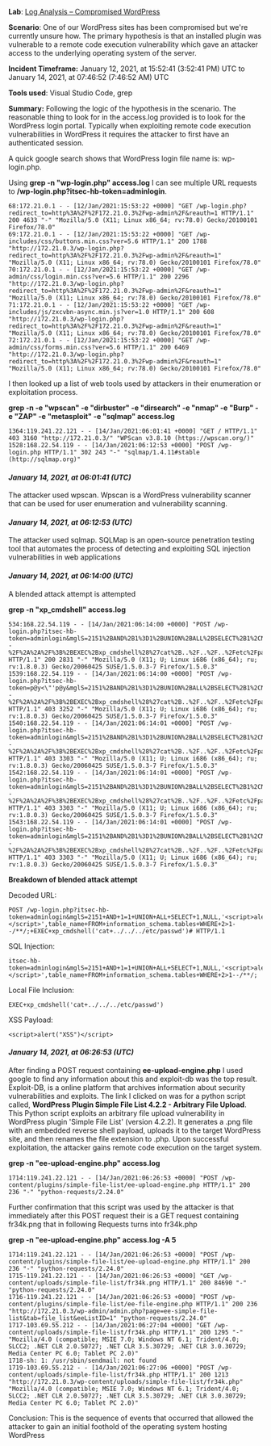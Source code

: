 

**Lab**:
 [Log Analysis – Compromised WordPress](https://blueteamlabs.online/home/challenge/log-analysis-compromised-wordpress-ce000f5b59)

**Scenario**:
One of our WordPress sites has been compromised but we're currently unsure how. The primary hypothesis is that an installed plugin was vulnerable to a remote code execution vulnerability which gave an attacker access to the underlying operating system of the server.

**Incident Timeframe:**
January 12, 2021, at 15:52:41 (3:52:41 PM) UTC to  January 14, 2021, at 07:46:52 (7:46:52 AM) UTC


**Tools used**: 
Visual Studio Code,  grep

**Summary:**
Following the logic of the hypothesis in the scenario. The reasonable thing to look for in the access.log provided is to look for the WordPress login portal. Typically when exploiting remote code execution vulnerabilities in WordPress it requires the attacker to first have an authenticated session.

A quick google search shows that WordPress login file name is: wp-login.php.


Using  **grep -n "wp-login.php" access.log** I can see multiple URL  requests to **/wp-login.php?itsec-hb-token=adminlogin**. 
```
68:172.21.0.1 - - [12/Jan/2021:15:53:22 +0000] "GET /wp-login.php?redirect_to=http%3A%2F%2F172.21.0.3%2Fwp-admin%2F&reauth=1 HTTP/1.1" 200 4633 "-" "Mozilla/5.0 (X11; Linux x86_64; rv:78.0) Gecko/20100101 Firefox/78.0"
69:172.21.0.1 - - [12/Jan/2021:15:53:22 +0000] "GET /wp-includes/css/buttons.min.css?ver=5.6 HTTP/1.1" 200 1788 "http://172.21.0.3/wp-login.php?redirect_to=http%3A%2F%2F172.21.0.3%2Fwp-admin%2F&reauth=1" "Mozilla/5.0 (X11; Linux x86_64; rv:78.0) Gecko/20100101 Firefox/78.0"
70:172.21.0.1 - - [12/Jan/2021:15:53:22 +0000] "GET /wp-admin/css/login.min.css?ver=5.6 HTTP/1.1" 200 2296 "http://172.21.0.3/wp-login.php?redirect_to=http%3A%2F%2F172.21.0.3%2Fwp-admin%2F&reauth=1" "Mozilla/5.0 (X11; Linux x86_64; rv:78.0) Gecko/20100101 Firefox/78.0"
71:172.21.0.1 - - [12/Jan/2021:15:53:22 +0000] "GET /wp-includes/js/zxcvbn-async.min.js?ver=1.0 HTTP/1.1" 200 608 "http://172.21.0.3/wp-login.php?redirect_to=http%3A%2F%2F172.21.0.3%2Fwp-admin%2F&reauth=1" "Mozilla/5.0 (X11; Linux x86_64; rv:78.0) Gecko/20100101 Firefox/78.0"
72:172.21.0.1 - - [12/Jan/2021:15:53:22 +0000] "GET /wp-admin/css/forms.min.css?ver=5.6 HTTP/1.1" 200 6469 "http://172.21.0.3/wp-login.php?redirect_to=http%3A%2F%2F172.21.0.3%2Fwp-admin%2F&reauth=1" "Mozilla/5.0 (X11; Linux x86_64; rv:78.0) Gecko/20100101 Firefox/78.0"

```
I then looked up a list of  web tools used by attackers in their enumeration or exploitation process.

**grep -n -e "wpscan" -e "dirbuster" -e "dirsearch" -e "nmap" -e "Burp" -e "ZAP" -e "metasploit" -e "sqlmap" access.log** 
```
1364:119.241.22.121 - - [14/Jan/2021:06:01:41 +0000] "GET / HTTP/1.1" 403 3160 "http://172.21.0.3/" "WPScan v3.8.10 (https://wpscan.org/)"
1528:168.22.54.119 - - [14/Jan/2021:06:12:53 +0000] "POST /wp-login.php HTTP/1.1" 302 243 "-" "sqlmap/1.4.11#stable (http://sqlmap.org)"
```

#### *January 14, 2021, at 06:01:41 (UTC)*
The attacker used wpscan. Wpscan is a WordPress vulnerability scanner that can be used for user enumeration and vulnerability scanning.

####  *January 14, 2021, at 06:12:53 (UTC)* 
The attacker used sqlmap. SQLMap is an open-source penetration testing tool that automates the process of detecting and exploiting SQL injection vulnerabilities in web applications

#### *January 14, 2021, at 06:14:00 (UTC)* 

A blended attack attempt is attempted

**grep -n "xp_cmdshell" access.log**         
```
534:168.22.54.119 - - [14/Jan/2021:06:14:00 +0000] "POST /wp-login.php?itsec-hb-token=adminlogin&mglS=2151%2BAND%2B1%3D1%2BUNION%2BALL%2BSELECT%2B1%2CNULL%2C%27%3Cscript%3Ealert%28%22XSS%22%29%3C%2Fscript%3E%27%2Ctable_name%2BFROM%2Binformation_schema.tables%2BWHERE%2B2%3E1--%2F%2A%2A%2F%3B%2BEXEC%2Bxp_cmdshell%28%27cat%2B..%2F..%2F..%2Fetc%2Fpasswd%27%29%23 HTTP/1.1" 200 2831 "-" "Mozilla/5.0 (X11; U; Linux i686 (x86_64); ru; rv:1.8.0.3) Gecko/20060425 SUSE/1.5.0.3-7 Firefox/1.5.0.3"
1539:168.22.54.119 - - [14/Jan/2021:06:14:00 +0000] "POST /wp-login.php?itsec-hb-token=p@y<\"'p@y&mglS=2151%2BAND%2B1%3D1%2BUNION%2BALL%2BSELECT%2B1%2CNULL%2C%27%3Cscript%3Ealert%28%22XSS%22%29%3C%2Fscript%3E%27%2Ctable_name%2BFROM%2Binformation_schema.tables%2BWHERE%2B2%3E1--%2F%2A%2A%2F%3B%2BEXEC%2Bxp_cmdshell%28%27cat%2B..%2F..%2F..%2Fetc%2Fpasswd%27%29%23 HTTP/1.1" 403 3252 "-" "Mozilla/5.0 (X11; U; Linux i686 (x86_64); ru; rv:1.8.0.3) Gecko/20060425 SUSE/1.5.0.3-7 Firefox/1.5.0.3"
1540:168.22.54.119 - - [14/Jan/2021:06:14:01 +0000] "POST /wp-login.php?itsec-hb-token=adminlogin&mglS=2151%2BAND%2B1%3D1%2BUNION%2BALL%2BSELECT%2B1%2CNULL%2C%27%3Cscript%3Ealert%28%22XSS%22%29%3C%2Fscript%3E%27%2Ctable_name%2BFROM%2Binformation_schema.tables%2BWHERE%2B2%3E1--%2F%2A%2A%2F%3B%2BEXEC%2Bxp_cmdshell%28%27cat%2B..%2F..%2F..%2Fetc%2Fpasswd%27%29%23 HTTP/1.1" 403 3303 "-" "Mozilla/5.0 (X11; U; Linux i686 (x86_64); ru; rv:1.8.0.3) Gecko/20060425 SUSE/1.5.0.3-7 Firefox/1.5.0.3"
1542:168.22.54.119 - - [14/Jan/2021:06:14:01 +0000] "POST /wp-login.php?itsec-hb-token=adminlogin&mglS=2151%2BAND%2B1%3D1%2BUNION%2BALL%2BSELECT%2B1%2CNULL%2C%27%3Cscript%3Ealert%28%22XSS%22%29%3C%2Fscript%3E%27%2Ctable_name%2BFROM%2Binformation_schema.tables%2BWHERE%2B2%3E1--%2F%2A%2A%2F%3B%2BEXEC%2Bxp_cmdshell%28%27cat%2B..%2F..%2F..%2Fetc%2Fpasswd%27%29%23 HTTP/1.1" 403 3303 "-" "Mozilla/5.0 (X11; U; Linux i686 (x86_64); ru; rv:1.8.0.3) Gecko/20060425 SUSE/1.5.0.3-7 Firefox/1.5.0.3"
1543:168.22.54.119 - - [14/Jan/2021:06:14:01 +0000] "POST /wp-login.php?itsec-hb-token=adminlogin&mglS=2151%2BAND%2B1%3D1%2BUNION%2BALL%2BSELECT%2B1%2CNULL%2C%27%3Cscript%3Ealert%28%22XSS%22%29%3C%2Fscript%3E%27%2Ctable_name%2BFROM%2Binformation_schema.tables%2BWHERE%2B2%3E1--%2F%2A%2A%2F%3B%2BEXEC%2Bxp_cmdshell%28%27cat%2B..%2F..%2F..%2Fetc%2Fpasswd%27%29%23 HTTP/1.1" 403 3303 "-" "Mozilla/5.0 (X11; U; Linux i686 (x86_64); ru; rv:1.8.0.3) Gecko/20060425 SUSE/1.5.0.3-7 Firefox/1.5.0.3"
```
**Breakdown of blended attack attempt**

Decoded URL: 
```
POST /wp-login.php?itsec-hb-token=adminlogin&mglS=2151+AND+1=1+UNION+ALL+SELECT+1,NULL,'<script>alert("XSS")</script>',table_name+FROM+information_schema.tables+WHERE+2>1--/**/;+EXEC+xp_cmdshell('cat+../../../etc/passwd')# HTTP/1.1
```
SQL Injection:
```
itsec-hb-token=adminlogin&mglS=2151+AND+1=1+UNION+ALL+SELECT+1,NULL,'<script>alert("XSS")</script>',table_name+FROM+information_schema.tables+WHERE+2>1--/**/;
```
Local File Inclusion:

``
EXEC+xp_cmdshell('cat+../../../etc/passwd')
``

XSS Payload:
```
<script>alert("XSS")</script>
```
#### *January 14, 2021, at 06:26:53 (UTC)*
After finding a POST request containing **ee-upload-engine.php** I used google to find any information about this and exploit-db was the top result. Exploit-DB, is a online platform that archives  information about security vulnerabilities and exploits. The link I clicked on was for a python script called, **WordPress Plugin Simple File List 4.2.2 - Arbitrary File Upload**. This Python script exploits an arbitrary file upload vulnerability in WordPress plugin 'Simple File List' (version 4.2.2). It generates a .png file with an embedded reverse shell payload, uploads it to the target WordPress site, and then renames the file extension to .php. Upon successful exploitation, the attacker gains remote code execution on the target system.

**grep -n "ee-upload-engine.php" access.log**     
```
1714:119.241.22.121 - - [14/Jan/2021:06:26:53 +0000] "POST /wp-content/plugins/simple-file-list/ee-upload-engine.php HTTP/1.1" 200 236 "-" "python-requests/2.24.0"
```
Further confirmation that this script was used by the attacker is that immediately after this POST request their is a GET request containing fr34k.png that in following Requests turns into fr34k.php

**grep -n "ee-upload-engine.php" access.log -A 5**
```
1714:119.241.22.121 - - [14/Jan/2021:06:26:53 +0000] "POST /wp-content/plugins/simple-file-list/ee-upload-engine.php HTTP/1.1" 200 236 "-" "python-requests/2.24.0"
1715-119.241.22.121 - - [14/Jan/2021:06:26:53 +0000] "GET /wp-content/uploads/simple-file-list/fr34k.png HTTP/1.1" 200 84690 "-" "python-requests/2.24.0"
1716-119.241.22.121 - - [14/Jan/2021:06:26:53 +0000] "POST /wp-content/plugins/simple-file-list/ee-file-engine.php HTTP/1.1" 200 236 "http://172.21.0.3/wp-admin/admin.php?page=ee-simple-file-list&tab=file_list&eeListID=1" "python-requests/2.24.0"
1717-103.69.55.212 - - [14/Jan/2021:06:27:04 +0000] "GET /wp-content/uploads/simple-file-list/fr34k.php HTTP/1.1" 200 1295 "-" "Mozilla/4.0 (compatible; MSIE 7.0; Windows NT 6.1; Trident/4.0; SLCC2; .NET CLR 2.0.50727; .NET CLR 3.5.30729; .NET CLR 3.0.30729; Media Center PC 6.0; Tablet PC 2.0)"
1718-sh: 1: /usr/sbin/sendmail: not found
1719-103.69.55.212 - - [14/Jan/2021:06:27:06 +0000] "POST /wp-content/uploads/simple-file-list/fr34k.php HTTP/1.1" 200 1213 "http://172.21.0.3/wp-content/uploads/simple-file-list/fr34k.php" "Mozilla/4.0 (compatible; MSIE 7.0; Windows NT 6.1; Trident/4.0; SLCC2; .NET CLR 2.0.50727; .NET CLR 3.5.30729; .NET CLR 3.0.30729; Media Center PC 6.0; Tablet PC 2.0)"
```
Conclusion:
This is the sequence of events that occurred that allowed the attacker to gain an initial foothold of the operating system hosting WordPress
